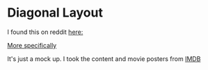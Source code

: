 # Diagonal Layout 

I found this on reddit [here:](https://stories.uplabs.com/can-you-code-this-ui-concept-9e4ba76b437e#.anazk8doj)

[More specifically](https://material.uplabs.com/posts/diagonallayout-library)

It's just a mock up. I took the content and movie posters from [IMDB](http://www.imdb.com/name/nm0413168/?ref_=nmbio_bio_nm)
